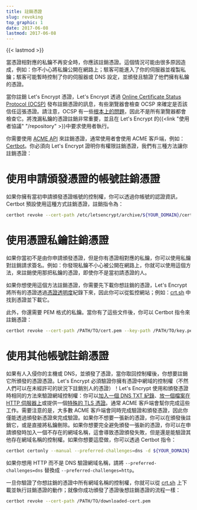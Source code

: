 ```yaml
---
title: 註銷憑證
slug: revoking
top_graphic: 1
date: 2017-06-08
lastmod: 2017-06-08
---
```


{{< lastmod >}}

當憑證相對應的私鑰不再安全時，你應該註銷憑證。這個情況可能由很多原因造成，例如：你不小心將私鑰公開在網路上；駭客可能進入了你的伺服器並複製私鑰；駭客可能暫時控制了你的伺服器或 DNS 設定，並頒發且驗證了他們擁有私鑰的憑證。

當你註銷 Let's Encrypt 憑證，Let's Encrypt 透過  [Online Certificate Status Protocol (OCSP)](https://en.wikipedia.org/wiki/Online_Certificate_Status_Protocol) 發布註銷憑證的訊息，有些瀏覽器會檢查 OCSP 來確定是否該信任這張憑證。請注意，OCSP 有一些[根本上的問題](https://www.imperialviolet.org/2011/03/18/revocation.html)，因此不是所有瀏覽器都會檢查它。將洩漏私鑰的憑證註銷非常重要，並且在 Let's Encrypt 的{{<link "使用者協議" "/repository" >}}中要求使用者執行。

你需要使用 [ACME API](https://github.com/letsencrypt/boulder/blob/master/docs/acme-divergences.md) 來註銷憑證，通常使用者會使用 ACME 客戶端，例如： [Certbot](https://certbot.eff.org/)。你必須向 Let's Encrypt 證明你有權限註銷憑證，我們有三種方法讓你註銷憑證：

# 使用申請頒發憑證的帳號註銷憑證

如果你擁有當初申請頒發憑證帳號的控制權，你可以透過你帳號的認證資訊，Certbot 預設使用這種方式註銷憑證，註銷指令為：

```bash
certbot revoke --cert-path /etc/letsencrypt/archive/${YOUR_DOMAIN}/cert1.pem
```

# 使用憑證私鑰註銷憑證

如果你當初不是由你申請頒發憑證，但是你有憑證相對應的私鑰，你可以使用私鑰對註銷請求簽名。例如：你發現私鑰不小心被公開在網路上，你就可以使用這個方法，來註銷使用那把私鑰的憑證，即使你不是當初請憑證的人。

如果你想使用這個方法註銷憑證，你需要先下載你想註銷的憑證，Let's Encrypt 將所有的憑證透過[憑證透明度](https://www.certificate-transparency.org/)紀錄下來，因此你可以從監控網站；例如：[crt.sh](https://crt.sh/) 中找到憑證並下載它。

此外，你還需要 PEM 格式的私鑰。當你有了這些文件後，你可以 Certbot 指令來註銷憑證：

```bash
certbot revoke --cert-path /PATH/TO/cert.pem --key-path /PATH/TO/key.pem
```

# 使用其他帳號註銷憑證

如果有人入侵你的主機或 DNS，並頒發了憑證，當你取回控制權後，你想要註銷它所頒發的憑證憑證。Let's Encrypt 必須驗證你擁有憑證中網域的控制權（不然人們可以在未經許可的狀況下註銷別人的憑證）！Let's Encrypt 使用和頒發憑證時相同的方法來驗證網域控制權：你可以[加入一個 DNS TXT 紀錄](https://tools.ietf.org/html/rfc8555#section-8.4)、[放一個檔案在 HTTP 伺服器上](https://tools.ietf.org/html/rfc8555#section-8.3)或提供一個[特殊的 TLS 憑證](https://tools.ietf.org/html/rfc8737#section-3)。通常 ACME 客戶端會幫你完成這些工作。需要注意的是，大多數 ACME 客戶端會同時完成驗證和頒發憑證，因此你僅能透過頒發新憑證來完成驗證。如果你不想要一張新的憑證，你可以在頒發後註銷它，或是直接將私鑰刪除。如果你想要完全避免頒發一張新的憑證，你可以在申請頒發時加入一個不存在的網域名稱，這會導致憑證頒發失敗，但是還是能驗證其他存在網域名稱的控制權。如果你想要這麼做，你可以透過 Certbot 指令：

```bash
certbot certonly --manual --preferred-challenges=dns -d ${YOUR_DOMAIN} -d nonexistent.${YOUR_DOMAIN}
```

如果你想用 HTTP 而不是 DNS 驗證網域名稱，請將 `--preferred-challenges=dns` 替換成 `--preferred-challenges=http`。

一旦你驗證了你想註銷的憑證中所有網域名稱的控制權，你就可以從 [crt.sh](https://crt.sh/) 上下載並執行註銷憑證的動作；就像你成功頒發了憑證後想註銷憑證的流程一樣：

```bash
certbot revoke --cert-path /PATH/TO/downloaded-cert.pem
```
